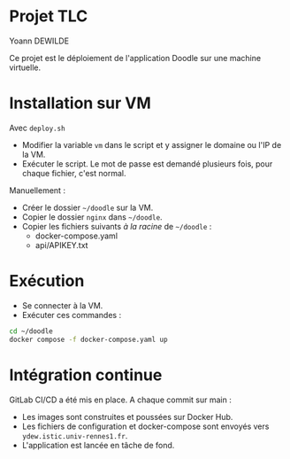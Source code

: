 # Projet TLC

Yoann DEWILDE

Ce projet est le déploiement de l'application Doodle sur une machine virtuelle.

# Installation sur VM

Avec `deploy.sh` 
- Modifier la variable `vm` dans le script et y assigner le domaine ou l'IP de la VM.
- Exécuter le script. Le mot de passe est demandé plusieurs fois, pour chaque fichier, c'est normal.

Manuellement :
- Créer le dossier `~/doodle` sur la VM.
- Copier le dossier `nginx` dans `~/doodle`.
- Copier les fichiers suivants *à la racine* de `~/doodle` :
  - docker-compose.yaml
  - api/APIKEY.txt

# Exécution

- Se connecter à la VM.
- Exécuter ces commandes :

```bash
cd ~/doodle
docker compose -f docker-compose.yaml up 
```

# Intégration continue

GitLab CI/CD a été mis en place. A chaque commit sur main :
- Les images sont construites et poussées sur Docker Hub.
- Les fichiers de configuration et docker-compose sont envoyés vers `ydew.istic.univ-rennes1.fr`.
- L'application est lancée en tâche de fond.